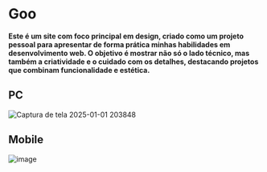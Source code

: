 # Goo 
**Este é um site com foco principal em design, criado como um projeto pessoal para apresentar de forma prática minhas habilidades em desenvolvimento web. O objetivo é mostrar não só o lado técnico, mas também a criatividade e o cuidado com os detalhes, destacando projetos que combinam funcionalidade e estética.**
## PC
![Captura de tela 2025-01-01 203848](https://github.com/user-attachments/assets/a40d8bc1-1ef9-4a62-b985-5aa09285df75)
## Mobile 
![image](https://github.com/user-attachments/assets/dc0626bc-9154-4835-b455-4a48b8a67b6e)
